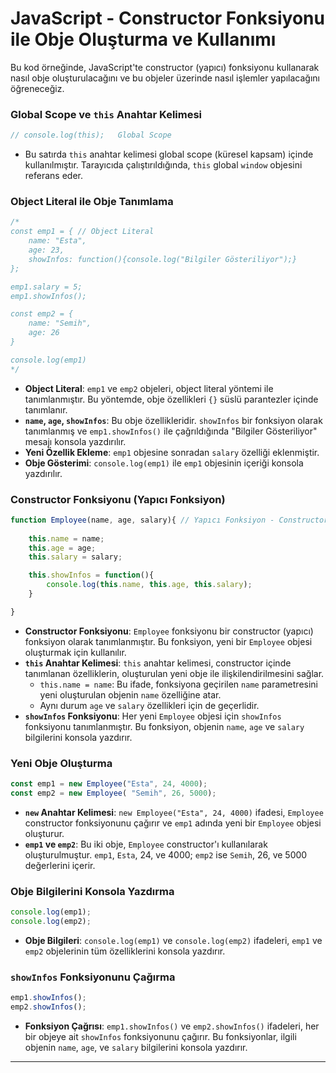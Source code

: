 

# JavaScript - Constructor Fonksiyonu ile Obje Oluşturma ve Kullanımı

Bu kod örneğinde, JavaScript'te constructor (yapıcı) fonksiyonu kullanarak nasıl obje oluşturulacağını ve bu objeler üzerinde nasıl işlemler yapılacağını öğreneceğiz.

### Global Scope ve `this` Anahtar Kelimesi

```javascript
// console.log(this);   Global Scope
```

- Bu satırda `this` anahtar kelimesi global scope (küresel kapsam) içinde kullanılmıştır. Tarayıcıda çalıştırıldığında, `this` global `window` objesini referans eder.

### Object Literal ile Obje Tanımlama

```javascript
/*
const emp1 = { // Object Literal
    name: "Esta",
    age: 23,
    showInfos: function(){console.log("Bilgiler Gösteriliyor");}
};

emp1.salary = 5;
emp1.showInfos();

const emp2 = {
    name: "Semih",
    age: 26
}

console.log(emp1)
*/
```

- **Object Literal**: `emp1` ve `emp2` objeleri, object literal yöntemi ile tanımlanmıştır. Bu yöntemde, obje özellikleri `{}` süslü parantezler içinde tanımlanır.
- **`name`, `age`, `showInfos`**: Bu obje özellikleridir. `showInfos` bir fonksiyon olarak tanımlanmış ve `emp1.showInfos()` ile çağrıldığında "Bilgiler Gösteriliyor" mesajı konsola yazdırılır.
- **Yeni Özellik Ekleme**: `emp1` objesine sonradan `salary` özelliği eklenmiştir.
- **Obje Gösterimi**: `console.log(emp1)` ile `emp1` objesinin içeriği konsola yazdırılır.

### Constructor Fonksiyonu (Yapıcı Fonksiyon)

```javascript
function Employee(name, age, salary){ // Yapıcı Fonksiyon - Constructor
    
    this.name = name;
    this.age = age;
    this.salary = salary;

    this.showInfos = function(){
        console.log(this.name, this.age, this.salary);
    }

}
```

- **Constructor Fonksiyonu**: `Employee` fonksiyonu bir constructor (yapıcı) fonksiyon olarak tanımlanmıştır. Bu fonksiyon, yeni bir `Employee` objesi oluşturmak için kullanılır.
- **`this` Anahtar Kelimesi**: `this` anahtar kelimesi, constructor içinde tanımlanan özelliklerin, oluşturulan yeni obje ile ilişkilendirilmesini sağlar.
  - `this.name = name`: Bu ifade, fonksiyona geçirilen `name` parametresini yeni oluşturulan objenin `name` özelliğine atar.
  - Aynı durum `age` ve `salary` özellikleri için de geçerlidir.
- **`showInfos` Fonksiyonu**: Her yeni `Employee` objesi için `showInfos` fonksiyonu tanımlanmıştır. Bu fonksiyon, objenin `name`, `age` ve `salary` bilgilerini konsola yazdırır.

### Yeni Obje Oluşturma

```javascript
const emp1 = new Employee("Esta", 24, 4000);
const emp2 = new Employee( "Semih", 26, 5000);
```

- **`new` Anahtar Kelimesi**: `new Employee("Esta", 24, 4000)` ifadesi, `Employee` constructor fonksiyonunu çağırır ve `emp1` adında yeni bir `Employee` objesi oluşturur.
- **`emp1` ve `emp2`**: Bu iki obje, `Employee` constructor'ı kullanılarak oluşturulmuştur. `emp1`, `Esta`, 24, ve 4000; `emp2` ise `Semih`, 26, ve 5000 değerlerini içerir.

### Obje Bilgilerini Konsola Yazdırma

```javascript
console.log(emp1);
console.log(emp2);
```

- **Obje Bilgileri**: `console.log(emp1)` ve `console.log(emp2)` ifadeleri, `emp1` ve `emp2` objelerinin tüm özelliklerini konsola yazdırır.

### `showInfos` Fonksiyonunu Çağırma

```javascript
emp1.showInfos();
emp2.showInfos();
```

- **Fonksiyon Çağrısı**: `emp1.showInfos()` ve `emp2.showInfos()` ifadeleri, her bir objeye ait `showInfos` fonksiyonunu çağırır. Bu fonksiyonlar, ilgili objenin `name`, `age`, ve `salary` bilgilerini konsola yazdırır.

---

